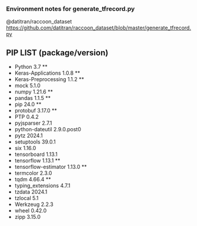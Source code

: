 ### Environment notes for generate_tfrecord.py

@datitran/raccoon_dataset<br>
https://github.com/datitran/raccoon_dataset/blob/master/generate_tfrecord.py

## PIP LIST (package/version)
- Python 3.7 **
- Keras-Applications   1.0.8 **
- Keras-Preprocessing  1.1.2 **
- mock                 5.1.0
- numpy                1.21.6 **
- pandas               1.1.5 **
- pip                  24.0 **
- protobuf             3.17.0 **
- PTP                  0.4.2
- pyjsparser           2.7.1
- python-dateutil      2.9.0.post0
- pytz                 2024.1
- setuptools           39.0.1
- six                  1.16.0
- tensorboard          1.13.1
- tensorflow           1.13.1 **
- tensorflow-estimator 1.13.0 **
- termcolor            2.3.0
- tqdm                 4.66.4 **
- typing_extensions    4.7.1
- tzdata               2024.1
- tzlocal              5.1
- Werkzeug             2.2.3
- wheel                0.42.0
- zipp                 3.15.0
